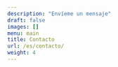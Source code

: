 ```yaml
---
description: "Envíeme un mensaje"
draft: false
images: []
menu: main
title: Contacto
url: /es/contacto/
weight: 4
---
```

